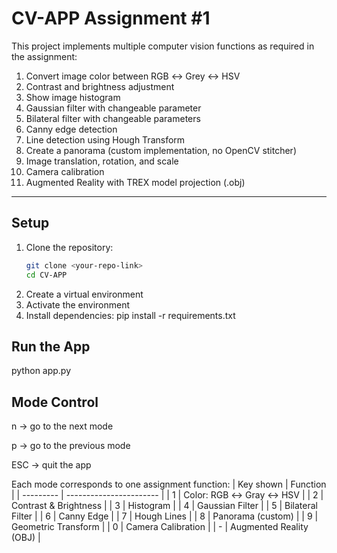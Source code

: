 # CV-APP Assignment #1

This project implements multiple computer vision functions as required in the assignment:

1. Convert image color between RGB ↔ Grey ↔ HSV  
2. Contrast and brightness adjustment  
3. Show image histogram  
4. Gaussian filter with changeable parameter  
5. Bilateral filter with changeable parameters  
6. Canny edge detection  
7. Line detection using Hough Transform  
8. Create a panorama (custom implementation, no OpenCV stitcher)  
9. Image translation, rotation, and scale  
10. Camera calibration  
11. Augmented Reality with TREX model projection (.obj)

---

## Setup

1. Clone the repository:
   ```bash
   git clone <your-repo-link>
   cd CV-APP
2. Create a virtual environment
3. Activate the environment
4. Install dependencies:
   pip install -r requirements.txt
## Run the App
   python app.py

## Mode Control

n → go to the next mode

p → go to the previous mode

ESC → quit the app

Each mode corresponds to one assignment function:
| Key shown | Function                |
| --------- | ----------------------- |
| 1         | Color: RGB ↔ Gray ↔ HSV |
| 2         | Contrast & Brightness   |
| 3         | Histogram               |
| 4         | Gaussian Filter         |
| 5         | Bilateral Filter        |
| 6         | Canny Edge              |
| 7         | Hough Lines             |
| 8         | Panorama (custom)       |
| 9         | Geometric Transform     |
| 0         | Camera Calibration      |
| -         | Augmented Reality (OBJ) |
